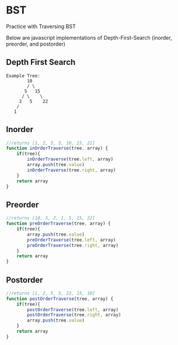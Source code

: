# BST
Practice with Traversing BST

Below are javascript implementations of Depth-First-Search (inorder, preorder, and postorder)

## Depth First Search

```
Example Tree:
        10
        / \
       5   15
      / \    \
     2   5    22
    /
   1
```

## Inorder
```javascript
//returns [1, 2, 5, 5, 10, 15, 22]
function inOrderTraverse(tree, array) {
	if(tree){
		inOrderTraverse(tree.left, array)
		array.push(tree.value)
		inOrderTraverse(tree.right, array)
	}
	return array
}
```

## Preorder
```javascript
//returns [10, 5, 2, 1, 5, 15, 22]
function preOrderTraverse(tree, array) {
	if(tree){
		array.push(tree.value)
		preOrderTraverse(tree.left, array)
		preOrderTraverse(tree.right, array)
	}
	return array
}
```

## Postorder
```javascript
//returns [1, 2, 5, 5, 22, 15, 10]
function postOrderTraverse(tree, array) {
	if(tree){
		postOrderTraverse(tree.left, array)
		postOrderTraverse(tree.right, array)
		array.push(tree.value)
	}
	return array
}
```

